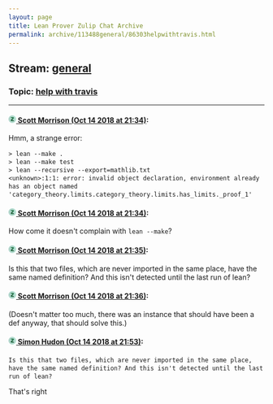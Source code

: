 ```yaml
---
layout: page
title: Lean Prover Zulip Chat Archive 
permalink: archive/113488general/86303helpwithtravis.html
---
```


## Stream: [general](index.html)
### Topic: [help with travis](86303helpwithtravis.html)

---

#### [![Click to go to Zulip](../../assets/img/zulip2.png) Scott Morrison (Oct 14 2018 at 21:34)](https://leanprover.zulipchat.com/#narrow/stream/113488-general/topic/help%20with%20travis/near/135790347):
Hmm, a strange error:

```
> lean --make .
> lean --make test
> lean --recursive --export=mathlib.txt
<unknown>:1:1: error: invalid object declaration, environment already has an object named 'category_theory.limits.category_theory.limits.has_limits._proof_1'
```

#### [![Click to go to Zulip](../../assets/img/zulip2.png) Scott Morrison (Oct 14 2018 at 21:34)](https://leanprover.zulipchat.com/#narrow/stream/113488-general/topic/help%20with%20travis/near/135790352):
How come it doesn't complain with `lean --make`?

#### [![Click to go to Zulip](../../assets/img/zulip2.png) Scott Morrison (Oct 14 2018 at 21:35)](https://leanprover.zulipchat.com/#narrow/stream/113488-general/topic/help%20with%20travis/near/135790362):
Is this that two files, which are never imported in the same place, have the same named definition? And this isn't detected until the last run of lean?

#### [![Click to go to Zulip](../../assets/img/zulip2.png) Scott Morrison (Oct 14 2018 at 21:36)](https://leanprover.zulipchat.com/#narrow/stream/113488-general/topic/help%20with%20travis/near/135790418):
(Doesn't matter too much, there was an instance that should have been a def anyway, that should solve this.)

#### [![Click to go to Zulip](../../assets/img/zulip2.png) Simon Hudon (Oct 14 2018 at 21:53)](https://leanprover.zulipchat.com/#narrow/stream/113488-general/topic/help%20with%20travis/near/135790980):
```quote
Is this that two files, which are never imported in the same place, have the same named definition? And this isn't detected until the last run of lean?
```
That's right

